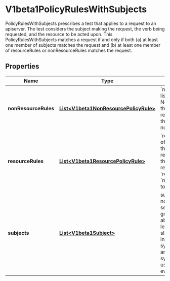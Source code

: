 

# V1beta1PolicyRulesWithSubjects

PolicyRulesWithSubjects prescribes a test that applies to a request to an apiserver. The test considers the subject making the request, the verb being requested, and the resource to be acted upon. This PolicyRulesWithSubjects matches a request if and only if both (a) at least one member of subjects matches the request and (b) at least one member of resourceRules or nonResourceRules matches the request.
## Properties

Name | Type | Description | Notes
------------ | ------------- | ------------- | -------------
**nonResourceRules** | [**List&lt;V1beta1NonResourcePolicyRule&gt;**](V1beta1NonResourcePolicyRule.md) | &#x60;nonResourceRules&#x60; is a list of NonResourcePolicyRules that identify matching requests according to their verb and the target non-resource URL. |  [optional]
**resourceRules** | [**List&lt;V1beta1ResourcePolicyRule&gt;**](V1beta1ResourcePolicyRule.md) | &#x60;resourceRules&#x60; is a slice of ResourcePolicyRules that identify matching requests according to their verb and the target resource. At least one of &#x60;resourceRules&#x60; and &#x60;nonResourceRules&#x60; has to be non-empty. |  [optional]
**subjects** | [**List&lt;V1beta1Subject&gt;**](V1beta1Subject.md) | subjects is the list of normal user, serviceaccount, or group that this rule cares about. There must be at least one member in this slice. A slice that includes both the system:authenticated and system:unauthenticated user groups matches every request. Required. | 



